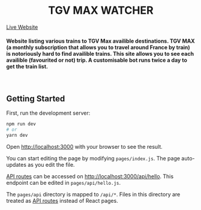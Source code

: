<h1 align='center'> TGV MAX WATCHER</h1>

[Live Website](https://tgv-max-weekends.netlify.app)

<h4>Website listing various trains to TGV Max availible destinations. TGV MAX (a monthly subscription that allows you to travel around France by train) is notoriously hard to find availible trains. This site allows you to see each availible (favourited or not) trip. A customisable bot runs twice a day to get the train list.</h4>

&nbsp;

## Getting Started

First, run the development server:

```bash
npm run dev
# or
yarn dev
```

Open [http://localhost:3000](http://localhost:3000) with your browser to see the result.

You can start editing the page by modifying `pages/index.js`. The page auto-updates as you edit the file.

[API routes](https://nextjs.org/docs/api-routes/introduction) can be accessed on [http://localhost:3000/api/hello](http://localhost:3000/api/hello). This endpoint can be edited in `pages/api/hello.js`.

The `pages/api` directory is mapped to `/api/*`. Files in this directory are treated as [API routes](https://nextjs.org/docs/api-routes/introduction) instead of React pages.
